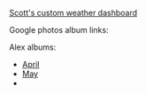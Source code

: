 
[Scott's custom weather dashboard](SRM_weather7.html)

Google photos album links:

   Alex albums:
   - [April](https://photos.app.goo.gl/6VsoFErA5ABAhpYe9)  
   - [May](https://photos.app.goo.gl/ru4sv9hsiUfS3ew47)  
   - 



